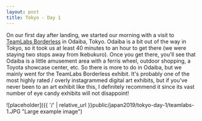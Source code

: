 ```yaml
---
layout: post
title: Tokyo - Day 1
---
```


On our first day after landing, we started our morning with a visit to [TeamLabs Borderless](https://borderless.teamlab.art/) in Odaiba, Tokyo. Odaiba is a bit out of the way in Tokyo, so it took us at least 40 minutes to an hour to get there (we were staying two stops away from Ikebukuro). Once you get there, you'll see that Odaiba is a little amusement area with a ferris wheel, outdoor shopping, a Toyota showcase center, etc. So there is more to do in Odaiba, but we mainly went for the TeamLabs Borderless exhibit. It's probably one of the most highly rated / overly instagrammed digital art exhibits, but if you've never been to an art exhibit like this, I definitely recommend it since its vast number of eye candy exhibits will not disappoint!

![placeholder]({{ '/' | relative_url }}public/japan2019/tokyo-day-1/teamlabs-1.JPG "Large example image")
